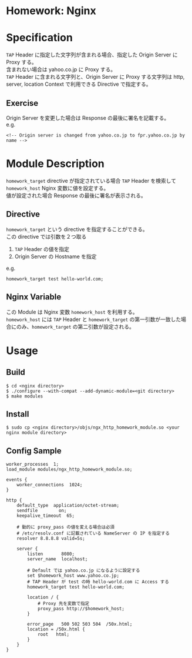 Homework: Nginx
===============

# Specification
`TAP` Header に指定した文字列が含まれる場合、指定した Origin Server に Proxy する。  
含まれない場合は yahoo.co.jp に Proxy する。  
`TAP` Header に含まれる文字列と、Origin Server に Proxy する文字列は http, server, location Context で利用できる Directive で指定する。

## Exercise
Origin Server を変更した場合は Response の最後に署名を記載する。  
e.g.

    <!-- Origin server is changed from yahoo.co.jp to fpr.yahoo.co.jp by name -->

# Module Description
`homework_target` directive が指定されている場合 `TAP` Header を検索して `homework_host` Nginx 変数に値を設定する。  
値が設定された場合 Response の最後に署名が表示される。

## Directive
`homework_target` という directive を指定することができる。  
この directive では引数を２つ取る
1. `TAP` Header の値を指定
1. Origin Server の Hostname を指定

e.g.

    homework_target test hello-world.com;

## Nginx Variable
この Module は Nginx 変数 `homework_host` を利用する。  
`homework_host` には `TAP` Header と `homework_target` の第一引数が一致した場合にのみ、`homework_target` の第二引数が設定される。

# Usage
## Build

    $ cd <nginx directory>
    $ ./configure --with-compat --add-dynamic-module=<git directory>
    $ make modules

## Install

    $ sudo cp <nginx directory>/objs/ngx_http_homework_module.so <your nginx module directory>

## Config Sample


    worker_processes  1;
    load_module modules/ngx_http_homework_module.so;

    events {
        worker_connections  1024;
    }

    http {
        default_type  application/octet-stream;
        sendfile        on;
        keepalive_timeout  65;

        # 動的に proxy_pass の値を変える場合は必須
        # /etc/resolv.conf に記載されている NameServer の IP を指定する
        resolver 8.8.8.8 valid=5s;

        server {
            listen       8080;
            server_name  localhost;

            # Default では yahoo.co.jp になるように設定する
            set $homework_host www.yahoo.co.jp;
            # TAP Header が test の時 hello-world.com に Access する
            homework_target test hello-world.com;

            location / {
                # Proxy 先を変数で指定
                proxy_pass http://$homework_host;
            }

            error_page   500 502 503 504  /50x.html;
            location = /50x.html {
                root   html;
            }
        }
    }


